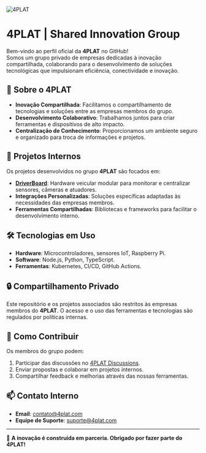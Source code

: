 ![4PLAT]([https://github.com/4PLAT/4plat-banner.png](https://github.com/4PLAT/4PLAT/blob/491339c0114430ae533ef3b01383f03d6e674473/4plat-topo.webp))

# 4PLAT | Shared Innovation Group

Bem-vindo ao perfil oficial da **4PLAT** no GitHub!  
Somos um grupo privado de empresas dedicadas à inovação compartilhada, colaborando para o desenvolvimento de soluções tecnológicas que impulsionam eficiência, conectividade e inovação.

## 🌟 Sobre o 4PLAT
- **Inovação Compartilhada**: Facilitamos o compartilhamento de tecnologias e soluções entre as empresas membros do grupo.
- **Desenvolvimento Colaborativo**: Trabalhamos juntos para criar ferramentas e dispositivos de alto impacto.
- **Centralização de Conhecimento**: Proporcionamos um ambiente seguro e organizado para troca de informações e projetos.

## 🚀 Projetos Internos
Os projetos desenvolvidos no grupo **4PLAT** são focados em:
- **[DriverBoard](#)**: Hardware veicular modular para monitorar e centralizar sensores, câmeras e atuadores.
- **Integrações Personalizadas**: Soluções específicas adaptadas às necessidades das empresas membros.
- **Ferramentas Compartilhadas**: Bibliotecas e frameworks para facilitar o desenvolvimento interno.

## 🛠 Tecnologias em Uso
- **Hardware**: Microcontroladores, sensores IoT, Raspberry Pi.
- **Software**: Node.js, Python, TypeScript.
- **Ferramentas**: Kubernetes, CI/CD, GitHub Actions.

## 🔒 Compartilhamento Privado
Este repositório e os projetos associados são restritos às empresas membros do **4PLAT**. O acesso e o uso das ferramentas e tecnologias são regulados por políticas internas.

## 🤝 Como Contribuir
Os membros do grupo podem:
1. Participar das discussões no [4PLAT Discussions](https://github.com/4PLAT/4plat-discussions).
2. Enviar propostas e colaborar em projetos internos.
3. Compartilhar feedback e melhorias através das nossas ferramentas.

## 📫 Contato Interno
- **Email**: contato@4plat.com
- **Equipe de Suporte**: suporte@4plat.com

---

🌟 **A inovação é construída em parceria. Obrigado por fazer parte do 4PLAT!**
